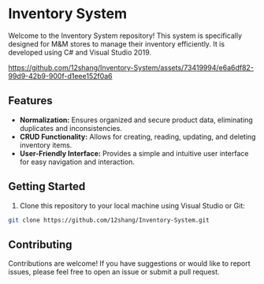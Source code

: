 # Inventory System

Welcome to the Inventory System repository! This system is specifically designed for M&M stores to manage their inventory efficiently. It is developed using C# and Visual Studio 2019.

https://github.com/12shang/Inventory-System/assets/73419994/e6a6df82-99d9-42b9-900f-d1eee152f0a6

## Features

- **Normalization:** Ensures organized and secure product data, eliminating duplicates and inconsistencies.
- **CRUD Functionality:** Allows for creating, reading, updating, and deleting inventory items.
- **User-Friendly Interface:** Provides a simple and intuitive user interface for easy navigation and interaction.

## Getting Started

1. Clone this repository to your local machine using Visual Studio or Git:

```bash
git clone https://github.com/12shang/Inventory-System.git

```
## Contributing
Contributions are welcome! If you have suggestions or would like to report issues, please feel free to open an issue or submit a pull request.
